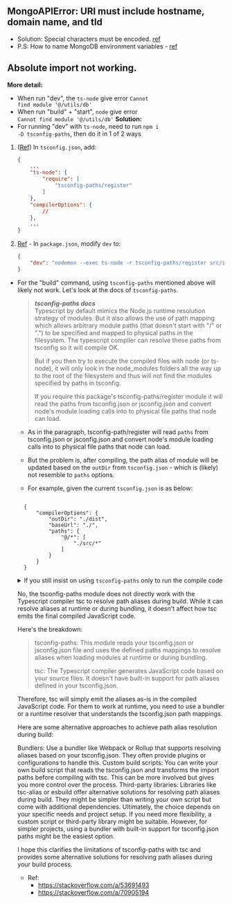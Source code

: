 ## MongoAPIError: URI must include hostname, domain name, and tld
- Solution: Special characters must be encoded. [ref](https://stackoverflow.com/a/57789524)
- P.S: How to name MongoDB environment variables - [ref](https://stackoverflow.com/a/62767284)


## Absolute import not working.
**More detail:**
- When run "dev", the <code>ts-node</code> give error <code>Cannot find module \'@/utils/db\'</code>
- When run "build" + "start", <code>node</code> give error <code> Cannot find module '@/utils/db'</code>
**Solution:**
- For running "dev" with <code>ts-node</code>, need to run <code>npm i -D tsconfig-paths</code>, then do it in 1 of 2 ways
1. ([Ref](https://stackoverflow.com/a/72622089)) In `tsconfig.json`, add:
    ```json
    {
        ...
        "ts-node": {
            "require": [
                "tsconfig-paths/register"
            ]
        },
        "compilerOptions": {
            // 
        },
        ...
    }
    ```

2. [Ref](https://github.com/santiq/bulletproof-nodejs/issues/115#issuecomment-912980978) - In `package.json`, modify `dev` to:
    ```json
    {
        "dev": "nodemon --exec ts-node -r tsconfig-paths/register src/index.ts"
    }
    ```

- For the "build" command, using `tsconfig-paths` mentioned above will likely not work. Let's look at the docs of `tsconfig-paths`.  
    > ***tsconfig-paths docs***   
    > Typescript by default mimics the Node.js runtime resolution strategy of modules. But it also allows the use of path mapping which allows arbitrary module paths (that doesn't start with "/" or ".") to be specified and mapped to physical paths in the filesystem. The typescript compiler can resolve these paths from tsconfig so it will compile OK. 
    >
    > But if you then try to execute the compiled files with node (or ts-node), it will only look in the node_modules folders all the way up to the root of the filesystem and thus will not find the modules specified by paths in tsconfig.  
    > 
    > If you require this package's tsconfig-paths/register module it will read the paths from tsconfig.json or jsconfig.json and convert node's module loading calls into to physical file paths that node can load.

    - As in the paragraph, tsconfig-path/register will read `paths` from tsconfig.json or jsconfig.json and convert node's module loading calls into to physical file paths that node can load.  
    - But the problem is, after compiling, the path alias of module will be updated based on the `outDir` from `tsconfig.json` - which is (likely) not resemble to `paths` options.  

    - For example, given the current `tsconfig.json` is as below:
    <code>
    {  
        "compilerOptions": {   
            "outDir": "./dist", 
            "baseUrl": "./", 
            "paths": {   
                "@/*": [   
                    "./src/*"   
                ]
            }  
        }  
    }  
    </code>   

    <details>
        <summary>If you still insist on using <code>tsconfig-paths</code> only to run the compile code</summary>
        <p>
        To do so, update the <code>"compilerOptions"</code> as below  
        <code>
        {  
            "compilerOptions": {     
                <p style='color:red'>"outDir": "./dist",</p>  
                <p style='color:green'>"outDir": "./src/dist",</p>   
                "baseUrl": "./",   
                "paths": {    
                    "@/*": [    
                        "./src/*"    
                    ]   
                }    
            }    
        }    
        </code>  

        
        Now, you can run with <code>ts-node -r tsconfig-paths/register src/dist/index.js</code> or <code>node -r tsconfig-paths/register src/dist/index.js</code>
        </p>
    </details>

    [Todo: Rework on this answer by Bard]: #
    No, the tsconfig-paths module does not directly work with the Typescript compiler tsc to resolve path aliases during build. While it can resolve aliases at runtime or during bundling, it doesn't affect how tsc emits the final compiled JavaScript code.

    Here's the breakdown:

    > tsconfig-paths: This module reads your tsconfig.json or jsconfig.json file and uses the defined paths mappings to resolve aliases when loading modules at runtime or during bundling.  
    >
    > tsc: The Typescript compiler generates JavaScript code based on your source files. It doesn't have built-in support for path aliases defined in your tsconfig.json.  
    
    Therefore, tsc will simply emit the aliases as-is in the compiled JavaScript code. For them to work at runtime, you need to use a bundler or a runtime resolver that understands the tsconfig.json path mappings.

    Here are some alternative approaches to achieve path alias resolution during build:

    Bundlers: Use a bundler like Webpack or Rollup that supports resolving aliases based on your tsconfig.json. They often provide plugins or configurations to handle this.
    Custom build scripts: You can write your own build script that reads the tsconfig.json and transforms the import paths before compiling with tsc. This can be more involved but gives you more control over the process.
    Third-party libraries: Libraries like tsc-alias or esbuild offer alternative solutions for resolving path aliases during build. They might be simpler than writing your own script but come with additional dependencies.
    Ultimately, the choice depends on your specific needs and project setup. If you need more flexibility, a custom script or third-party library might be suitable. However, for simpler projects, using a bundler with built-in support for tsconfig.json paths might be the easiest option.

    I hope this clarifies the limitations of tsconfig-paths with tsc and provides some alternative solutions for resolving path aliases during your build process.

    - Ref: 
        - <https://stackoverflow.com/a/53691493>
        - <https://stackoverflow.com/a/70905194>